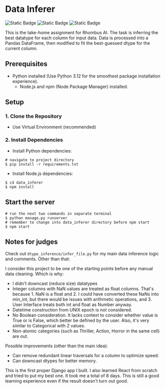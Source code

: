 # Data Inferer
![Static Badge](https://img.shields.io/badge/Python-blue)
![Static Badge](https://img.shields.io/badge/Django-brightgreen)
![Static Badge](https://img.shields.io/badge/React-red)

This is the take-home assignment for Rhombus AI. The task is inferring the best datatype for each column for input data. Data is processed into a Pandas DataFrame, then modified to fit the best-guessed dtype for the current column.

## Prerequisites
- Python installed (Use Python 3.12 for the smoothest package installation experience).
  - Node.js and npm (Node Package Manager) installed.

## Setup

### 1. Clone the Repository
- Use Virtual Environment (recommended)

### 2. Install Dependencies
- Install Python dependencies:
```
# navigate to project directory
$ pip install -r requirements.txt
```
- Install Node.js dependencies:
```
$ cd data_inferer
$ npm install
```

## Start the server
```
# run the next two commands in separate terminal
$ python manage.py runserver
# remember to change into data_inferer directory before npm start
$ npm start
```

## Notes for judges

Check out `dtype_inference/infer_file.py` for my main data inference logic and comments. Other than that:

I consider this project to be one of the starting points before any manual data cleaning. Which is why:
- I didn't downcast (reduce size) datatypes
- Integer columns with NaN values are treated as float columns. That's because 1. NaN is a float and 2. I could have converted these NaNs into min_int, but there would be issues with arithmetic operations, and 3. User Interface treats both int and float as Number anyway.
- Datetime construction from UNIX epoch is not considered.
- No Boolean consideration. It lacks context to consider whether value is True or is False, which better be defined by the user. Also, it's very similar to Categorical with 2 values.
- Non-atomic categories (such as Thriller, Action, Horror in the same cell) are out.

Possible improvements (other than the main idea):
- Can remove redundant linear traversals for a column to optimize speed.
- Can downcast dtypes for better memory.

This is the first proper Django app I built. I also learned React from scratch and tried to put my best one. It took me a total of 8 days. This is still a good learning experience even if the result doesn't turn out good.
